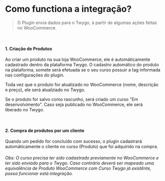 # Como functiona a integração?

> O Plugin envia dados para o Twygo, à partir de algumas ações feitas no WooCommerce.

<br/>

#### 1. Criação de Produtos

Ao criar um produto na sua loja WooCommerce, ele é automáticamente cadastrado dentro da plataforma Twygo.
O cadastro automático do produto na plataforma, somete será efetuada se o seu curso possuir a tag informada nas configurações do plugin.

Toda vez que o produto for atualizado no WooCommerce (nome, descrição e preço), ele será atualziado no Twygo.

Se o produto for salvo como rascunho, será criado um curso "Em desenvolvimento". Caso seja publicado no WooCommerce, ele será liberado no Twygo.

<br/>

#### 2. Compra de produtos por um cliente

Quando um pedido for concluído com sucesso, o plugin cadastrará automáticamente o cliente no curso (Produto) que foi adquirido na compra.

###### Obs: O curso precisa ter sido cadastrado previamente no WooCommerce e ter sido enviado para o Twygo. Caso contrário deverá ser mapeado uma equivalência de Produto WooCommerce com Curso Twygo já existênte, passa funcionar está integração.
